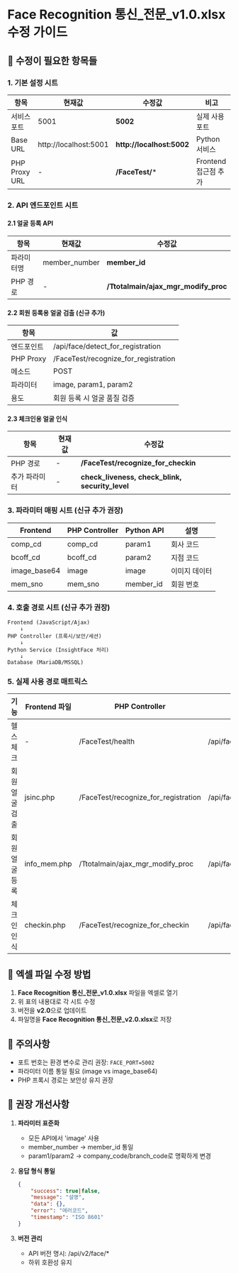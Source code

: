 # Face Recognition 통신_전문_v1.0.xlsx 수정 가이드

## 📝 수정이 필요한 항목들

### 1. 기본 설정 시트
| 항목 | 현재값 | 수정값 | 비고 |
|------|--------|--------|------|
| 서비스 포트 | 5001 | **5002** | 실제 사용 포트 |
| Base URL | http://localhost:5001 | **http://localhost:5002** | Python 서비스 |
| PHP Proxy URL | - | **/FaceTest/*** | Frontend 접근점 추가 |

### 2. API 엔드포인트 시트

#### 2.1 얼굴 등록 API
| 항목 | 현재값 | 수정값 |
|------|--------|--------|
| 파라미터명 | member_number | **member_id** |
| PHP 경로 | - | **/Ttotalmain/ajax_mgr_modify_proc** |

#### 2.2 회원 등록용 얼굴 검출 (신규 추가)
| 항목 | 값 |
|------|-----|
| 엔드포인트 | /api/face/detect_for_registration |
| PHP Proxy | /FaceTest/recognize_for_registration |
| 메소드 | POST |
| 파라미터 | image, param1, param2 |
| 용도 | 회원 등록 시 얼굴 품질 검증 |

#### 2.3 체크인용 얼굴 인식
| 항목 | 현재값 | 수정값 |
|------|--------|--------|
| PHP 경로 | - | **/FaceTest/recognize_for_checkin** |
| 추가 파라미터 | - | **check_liveness, check_blink, security_level** |

### 3. 파라미터 매핑 시트 (신규 추가 권장)

| Frontend | PHP Controller | Python API | 설명 |
|----------|----------------|------------|------|
| comp_cd | comp_cd | param1 | 회사 코드 |
| bcoff_cd | bcoff_cd | param2 | 지점 코드 |
| image_base64 | image | image | 이미지 데이터 |
| mem_sno | mem_sno | member_id | 회원 번호 |

### 4. 호출 경로 시트 (신규 추가 권장)

```
Frontend (JavaScript/Ajax)
    ↓
PHP Controller (프록시/보안/세션)
    ↓  
Python Service (InsightFace 처리)
    ↓
Database (MariaDB/MSSQL)
```

### 5. 실제 사용 경로 매트릭스

| 기능 | Frontend 파일 | PHP Controller | Python API |
|------|--------------|----------------|------------|
| 헬스체크 | - | /FaceTest/health | /api/face/health |
| 회원 얼굴 검출 | jsinc.php | /FaceTest/recognize_for_registration | /api/face/detect_for_registration |
| 회원 얼굴 등록 | info_mem.php | /Ttotalmain/ajax_mgr_modify_proc | /api/face/register |
| 체크인 인식 | checkin.php | /FaceTest/recognize_for_checkin | /api/face/recognize_for_checkin |

## 🔧 엑셀 파일 수정 방법

1. **Face Recognition 통신_전문_v1.0.xlsx** 파일을 엑셀로 열기
2. 위 표의 내용대로 각 시트 수정
3. 버전을 **v2.0**으로 업데이트
4. 파일명을 **Face Recognition 통신_전문_v2.0.xlsx**로 저장

## 📌 주의사항

- 포트 번호는 환경 변수로 관리 권장: `FACE_PORT=5002`
- 파라미터 이름 통일 필요 (image vs image_base64)
- PHP 프록시 경로는 보안상 유지 권장

## 🎯 권장 개선사항

1. **파라미터 표준화**
   - 모든 API에서 'image' 사용
   - member_number → member_id 통일
   - param1/param2 → company_code/branch_code로 명확하게 변경

2. **응답 형식 통일**
   ```json
   {
       "success": true|false,
       "message": "설명",
       "data": {},
       "error": "에러코드",
       "timestamp": "ISO 8601"
   }
   ```

3. **버전 관리**
   - API 버전 명시: /api/v2/face/*
   - 하위 호환성 유지